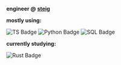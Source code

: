  **engineer @ [steig](https://dub.sh/steig-github)**

**mostly using:**

![TS Badge](https://img.shields.io/badge/Typescript-Language-informational?style=flat&logo=typescript&logoColor=fafafa&color=bef264) ![Python Badge](https://img.shields.io/badge/Python-Language-informational?style=flat&logo=python&logoColor=fafafa&color=bef264) ![SQL Badge](https://img.shields.io/badge/PostgreSQL-DB-informational?style=flat&logo=postgresql&logoColor=fafafa&color=a5f3fc)

**currently studying:**

 ![Rust Badge](https://img.shields.io/badge/Rust-Language-informational?style=flat&logo=rust&logoColor=fafafa&color=bef264) 


<!---
caldotdev/caldotdev is a ✨ special ✨ repository because its `README.md` (this file) appears on your GitHub profile.
You can click the Preview link to take a look at your changes.
--->
